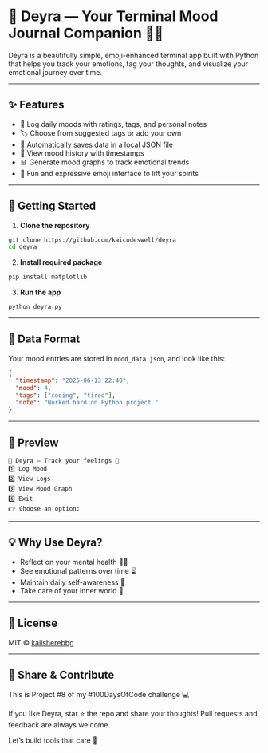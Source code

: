# 🌙 Deyra — Your Terminal Mood Journal Companion 🧠💖

Deyra is a beautifully simple, emoji-enhanced terminal app built with Python that helps you track your emotions, tag your thoughts, and visualize your emotional journey over time.

---

## ✨ Features

- 📝 Log daily moods with ratings, tags, and personal notes
- 🏷️ Choose from suggested tags or add your own
- 💾 Automatically saves data in a local JSON file
- 📖 View mood history with timestamps
- 📊 Generate mood graphs to track emotional trends
- 🌈 Fun and expressive emoji interface to lift your spirits

---

## 🚀 Getting Started

1. **Clone the repository**
```bash
git clone https://github.com/kaicodeswell/deyra
cd deyra
```

2. **Install required package**
```bash
pip install matplotlib
```

3. **Run the app**
```bash
python deyra.py
```

---

## 📁 Data Format

Your mood entries are stored in `mood_data.json`, and look like this:
```json
{
  "timestamp": "2025-06-13 22:40",
  "mood": 4,
  "tags": ["coding", "tired"],
  "note": "Worked hard on Python project."
}
```

---

## 📸 Preview
```
📓 Deyra — Track your feelings 💖
1️⃣ Log Mood
2️⃣ View Logs
3️⃣ View Mood Graph
4️⃣ Exit
👉 Choose an option:
```

---

## 💡 Why Use Deyra?
- Reflect on your mental health 🧘‍♀️
- See emotional patterns over time ⏳
- Maintain daily self-awareness 🌱
- Take care of your inner world 🧡

---

## 📝 License
MIT © [kaiisherebbg](https://github.com/kaiisherebbg)

---

## 📣 Share & Contribute
This is Project #8 of my #100DaysOfCode challenge 💻

If you like Deyra, star ⭐ the repo and share your thoughts!
Pull requests and feedback are always welcome.

Let’s build tools that care 💫
